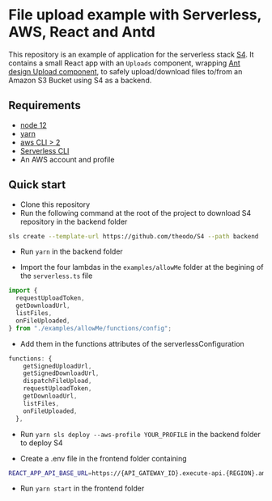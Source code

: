 # File upload example with Serverless, AWS, React and Antd

This repository is an example of application for the serverless stack [S4](https://github.com/theodo/S4). It contains a small React app with an `Uploads` component, wrapping [Ant design Upload component](https://ant.design/components/upload/), to safely upload/download files to/from an Amazon S3 Bucket using S4 as a backend.

## Requirements

- [node 12](https://nodejs.org/en/download/)
- [yarn](https://yarnpkg.com/getting-started/install)
- [aws CLI > 2](https://docs.aws.amazon.com/cli/latest/userguide/install-cliv2.html)
- [Serverless CLI](https://www.serverless.com/framework/docs/getting-started/)
- An AWS account and profile

## Quick start

- Clone this repository
- Run the following command at the root of the project to download S4 repository in the backend folder

```bash
sls create --template-url https://github.com/theodo/S4 --path backend
```

- Run `yarn` in the backend folder

- Import the four lambdas in the `examples/allowMe` folder at the begining of the `serverless.ts` file

```ts
import {
  requestUploadToken,
  getDownloadUrl,
  listFiles,
  onFileUploaded,
} from "./examples/allowMe/functions/config";
```

- Add them in the functions attributes of the serverlessConfiguration

```ts
functions: {
    getSignedUploadUrl,
    getSignedDownloadUrl,
    dispatchFileUpload,
    requestUploadToken,
    getDownloadUrl,
    listFiles,
    onFileUploaded,
  },
```

- Run `yarn sls deploy --aws-profile YOUR_PROFILE` in the backend folder to deploy S4

- Create a .env file in the frontend folder containing

```bash
REACT_APP_API_BASE_URL=https://{API_GATEWAY_ID}.execute-api.{REGION}.amazonaws.com/api
```

- Run `yarn start` in the frontend folder
